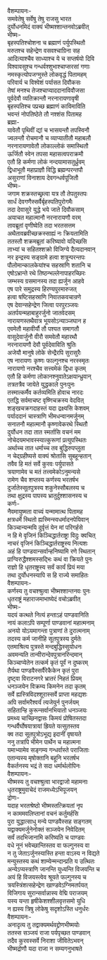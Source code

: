 वैशम्पायनः-  
समवेतेषु सर्वेषु तेषु राजसु भारत  
दुर्योधनमिदं वाक्यं भीष्मश्शान्तनवोऽब्रवीत्  
भीष्मः-  
बृहस्पतिश्चोशना च ब्रह्माणं पर्युपस्थितौ  
मरुतश्च सहेन्द्रेण वसवश्चाग्रिना सह  
आदित्याश्चैव साध्याश्च ये च सप्तर्षयो दिवि  
विश्वावसुश्च गन्धर्वश्शुभाश्चाप्सरसां गणाः  
नमस्कृत्योपजग्मुस्ते लोकवृद्धं पितामहम्  
परिवार्य च विश्वेशं पर्यासत दिवौकसः  
तेषां मनश्च तेजश्चाप्याददानाविवौजसा  
पूर्वदेवौ व्यतिक्रान्तौ नरनारायणावृषी  
बृहस्पतिश्च पप्रच्छ ब्रह्माणं काविमाविति  
भवन्तं नोपतिष्ठेते तौ नश्शंस पितामह  
ब्रह्मा-  
यावेतौ पृथिवीं द्यां च भासयन्तौ तपस्विनौ  
ज्वलन्तौ रोचमानौ च व्याप्यातीतौ महाबलौ  
नरनारायणावेतौ लोकाल्लोकं समास्थितौ  
ऊर्जितौ स्वेन तपसा महासत्वपराक्रमौ  
एतौ हि कर्मणा लोकं नन्दयामासतुर्ध्रुवम्  
द्विधाभूतौ महाप्राज्ञौ विद्धि ब्रह्मन्परन्तपौ  
असुराणां विनाशाय देवगन्धर्वपूजितौ  
भीष्मः-  
जगाम शक्रस्तच्छ्रत्वा यत्र तौ तेपतुस्तपः  
सार्धं देवगणैस्सर्वैर्बृहस्पतिपुरोगमैः  
तदा देवासुरे युद्धे भये जाते दिवौकसाम्  
अयाचत महात्मानौ नरनारायणौ वरम्  
तावब्रूतां वृणीष्वेति तदा भरतसत्तम  
अथैतावब्रवीच्छक्रस्साह्यं नः क्रियतामिति  
ततस्तौ शक्रमब्रूतां करिष्यावो यदिच्छसि  
ताभ्यां च सहितश्शक्रो विजिग्ये दैत्यदानवान्  
नर इन्द्रस्य सङ्ग्रामे हत्वा शत्रून्परन्तपः  
पौलोमान्कालकेयांश्च सहस्राणि शतानि च  
एषोऽभ्रान्ते रथे तिष्ठन्भल्लेनापाहरच्छिरः  
जम्भस्य ग्रसमानस्य तदा ह्यर्जुन आहवे  
एष पारे समुद्रस्य हिरण्यपुरमारुजत्  
हत्वा षष्टिसहस्राणि निवातकवचान्रणे  
एष देवान्सहेन्द्रेण जित्वा परपुरञ्जयः  
अतर्पयन्महाबाहुरर्जुनो जातवेदसम्  
नारायणस्तथैवात्र भूयसोऽन्याञ्जघान ह  
एवमेतौ महावीर्यौ तौ पश्यत समागतौ  
वासुदेवार्जुनौ वीरौ समवेतौ महारथौ  
नरनारायणौ देवौ पूर्वदेवाविति श्रुतिः  
अजेयौ मानुषे लोके सेन्द्रैरपि सुरासुरैः  
एष नारायणः कृष्णः फाल्गुनश्च नरस्स्मृतः  
नारायणो नरश्चैव सत्त्वमेकं द्विधा कृतम्  
एतौ हि कर्मणा लोकानश्नुवातेऽक्षयान्ध्रुवान्  
तत्रतत्रैव जायेते युद्धकाले पुनःपुनः  
तस्मात्कर्मैव कर्तव्यमिति होवाच नारदः  
एतद्धि सर्वमाचष्ट वृष्णिचक्रस्य वेदवित्  
शङ्खचक्रगदाहस्तं यदा द्रक्ष्यसि केशवम्  
पर्याददानं चास्त्राणि भीमधन्वानमर्जुनम्  
सनातनौ महात्मानौ कृष्णावेकरथे स्थितौ  
दुर्योधन तदा तात स्मर्तासि वचनं मम  
नोचेदयमभावस्स्यात्कुरूणां प्रत्युपस्थितः  
अर्थाच्च तात धर्माच्च तव बुद्धिरुपप्लुता  
न चेद्ग्रहीष्यसे वाक्यं श्रोतासि सुबहून्हतान्  
तवैव हि मतं सर्वे कुरवः पर्युपासते  
त्रयाणामेव च मतं तत्त्वमेकोऽनुमन्यसे  
रामेण चैव शप्तस्य कर्णस्य भरतर्षभ  
दुर्जातेस्सूतपुत्रस्य शकुनेस्सौबलस्य च  
तथा क्षुद्रस्य पापस्य भ्रातुर्दुश्शासनस्य च  
कर्णः-  
नैवमायुष्मता वाच्यं यन्मामात्थ पितामह  
क्षत्रधर्मे स्थितो ह्यस्मिन्स्वधर्मादनपेयिवान्  
किञ्चान्यन्मयि दुर्वृत्तं येन मां परिगर्हसे  
न हि मे वृजिनं किञ्चिद्धार्तराष्ट्रा विदुः क्वचित्  
नाचरं वृजिनं किञ्चिद्धार्तराष्ट्रस्य नित्यशः  
अहं हि पाण्डवान्सर्वान्हनिष्यामि रणे स्थितान्  
प्राग्विरुद्धैश्शमस्सद्भिः कथं वा क्रियते पुनः  
राज्ञो हि धृतराष्ट्रस्य सर्वं कार्यं प्रियं मया  
तथा दुर्योधनस्यापि स हि राज्ये समाहितः  
वैशम्पायनः-  
कर्णस्य तु वचश्श्रुत्वा भीष्मश्शान्तनवः पुनः  
धृतराष्ट्रं महाराजमाभाष्येदं वचोऽब्रवीत्  
भीष्मः-  
यदयं कत्थते नित्यं हन्ताऽहं पाण्डवानिति  
नायं कलाऽपि सम्पूर्णा पाण्डवानां महात्मनाम्  
अनयो योऽयमागन्ता पुत्राणां ते दुरात्मनाम्  
तदस्य कर्म जानीहि सूतपुत्रस्य दुर्मतेः  
एतमाश्रित्य पुत्रस्ते मन्दबुद्धिस्सुयोधनः  
अवमन्यति तान्वीरान्देवपुत्रानरिन्दमान्  
किञ्चाप्येतेन तत्कर्म कृतं पूर्वं न दुष्करम्  
तैर्यथा पाण्डवैस्सर्वैरेकैकेन कृतं पुरा  
दृष्ट्वा विराटनगरे भ्रातरं निहतं प्रियम्  
धनञ्जयेन विक्रम्य किमनेन तदा कृतम्  
सर्वे ह्यस्त्रिविदश्शूरास्सर्वे प्राप्ता महद्यशः  
अपि सर्वामरैश्वर्यं त्यजेयुर्न पुनर्जयम्  
सहितान्हि कुरून्सर्वानभियातो धनञ्जयः  
प्रमथ्य चाच्छिनद्वासः किमयं प्रोषितस्तदा  
गन्धर्वैर्घोषयात्रायां ह्रियते यत्सुतस्तव  
क्व तदा सूतपुत्रोऽभूद्य इदानीं वृषायते  
ननु तत्रापि भीमेन पार्थेन च महात्मना  
यमाभ्यामेव सङ्गम्य गन्धर्वास्ते पराजिताः  
एतान्यस्य मृषोक्तानि बहूनि भरतर्षभ  
वैकर्तनस्य भद्रं ते सदा धर्मार्थलोपिनः  
वैशम्पायनः-  
भीष्मस्य तु वचश्श्रुत्वा भारद्वाजो महामनाः  
धृतराष्ट्रमुवाचेदं राजमध्येऽभिपूजयन्  
द्रोणः-  
यदाह भरतश्रेष्ठो भीष्मस्तत्क्रियतां नृप  
न काममवलिप्तानां वचनं कर्तुमर्हसि  
पुरा युद्धात्साधु मन्ये पाण्डवैस्सह सङ्गतम्  
यद्वाक्यमर्जुनेनोक्तं सञ्जयेन निवेदितम्  
सर्वं तदभिजानामि करिष्यति च पाण्डवः  
वधे नूनं भवेच्छान्तिस्तव वा फल्गुनस्य वा  
न तु जेताऽर्जुनस्यास्ति हन्ता वाऽस्य न विद्यते  
मन्युस्तस्य कथं शाम्येन्मन्दान्प्रति य उत्थितः  
अन्येऽप्यस्त्राणि जानन्ति युध्यन्ति विजयन्ति च  
अयं हि विजयस्त्वेव श्रूयते फल्गुनस्य च  
त्रयस्त्रिंशत्सहेन्द्रेण खाण्डवेऽग्निमतर्पयत्  
विजिगाय सुरान्सर्वान्नास्य वेद्मि पराजयम्  
यस्य यन्ता हृषीकेशश्शीलवृत्तसमो युधि  
न ह्यस्य त्रिषु लोकेषु सदृशोऽस्ति धनुर्धरः  
वैशम्पायनः-  
अनादृत्य तु तद्वाक्यमर्थवद्द्रोणभीष्मयोः  
ततस्स सञ्जयं राजा पर्यपृच्छत पाण्डवान्  
तदैव कुरवस्सर्वे निराशा जीवितेऽभवन्  
भीष्मद्रोणौ यदा राजा न सम्यगनुभाषते  
